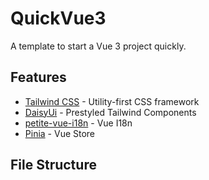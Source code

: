 # QuickVue3

A template to start a Vue 3 project quickly.


## **Features**

- [Tailwind CSS](https://tailwindcss.com/) - Utility-first CSS framework
- [DaisyUi](https://daisyui.com/) - Prestyled Tailwind Components
- [petite-vue-i18n](https://vue-i18n.intlify.dev/) - Vue I18n
- [Pinia](https://pinia.vuejs.org/) - Vue Store

## File Structure